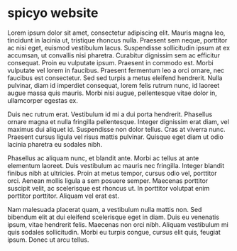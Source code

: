 # spicyo website

Lorem ipsum dolor sit amet, consectetur adipiscing elit. Mauris magna leo, tincidunt in lacinia ut, tristique rhoncus nulla. Praesent sem neque, porttitor ac nisi eget, euismod vestibulum lacus. Suspendisse sollicitudin ipsum at ex accumsan, ut convallis nisi pharetra. Curabitur dignissim sem ac efficitur consequat. Proin eu vulputate ipsum. Praesent in commodo est. Morbi vulputate vel lorem in faucibus. Praesent fermentum leo a orci ornare, nec faucibus est consectetur. Sed sed turpis a metus eleifend hendrerit. Nulla pulvinar, diam id imperdiet consequat, lorem felis rutrum nunc, id laoreet augue massa quis mauris. Morbi nisi augue, pellentesque vitae dolor in, ullamcorper egestas ex.

Duis nec rutrum erat. Vestibulum id mi a dui porta hendrerit. Phasellus ornare magna et nulla fringilla pellentesque. Integer dignissim erat diam, vel maximus dui aliquet id. Suspendisse non dolor tellus. Cras at viverra nunc. Praesent cursus ligula vel risus mattis pulvinar. Quisque eget diam ut odio lacinia pharetra eu sodales nibh.

Phasellus ac aliquam nunc, et blandit ante. Morbi ac tellus at ante elementum laoreet. Duis vestibulum ac mauris nec fringilla. Integer blandit finibus nibh at ultricies. Proin at metus tempor, cursus odio vel, porttitor orci. Aenean mollis ligula a sem posuere semper. Maecenas porttitor suscipit velit, ac scelerisque est rhoncus ut. In porttitor volutpat enim porttitor porttitor. Aliquam vel erat est.

Nam malesuada placerat quam, a vestibulum nulla mattis non. Sed bibendum elit at dui eleifend scelerisque eget in diam. Duis eu venenatis ipsum, vitae hendrerit felis. Maecenas non orci nibh. Aliquam vestibulum mi quis sodales sollicitudin. Morbi eu turpis congue, cursus elit quis, feugiat ipsum. Donec ut arcu tellus.

